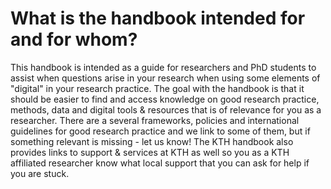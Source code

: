 # What is the handbook intended for and for whom?

This handbook is intended as a guide for researchers and PhD students to assist when questions arise in your research when using some elements of "digital" in your research practice. The goal with the handbook is that it should be easier to find and access knowledge on good research practice, methods, data and digital tools & resources that is of relevance for you as a researcher. There are a several frameworks, policies and international guidelines for good research practice and we link to some of them, but if something relevant is missing - let us know! 
The KTH handbook also provides links to support & services at KTH as well so you as a KTH affiliated researcher know what local support that you can ask for help if you are stuck.  
